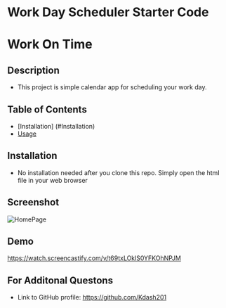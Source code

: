 # Work Day Scheduler Starter Code

# Work On Time

## Description

- This project is simple calendar app for scheduling your work day.

## Table of Contents

- [Installation] (#Installation)
- [Usage](#Usage)

## Installation

- No installation needed after you clone this repo. Simply open the html file in your web browser

## Screenshot

![HomePage](https://user-images.githubusercontent.com/90225089/161355767-111064dd-21a2-438c-8304-55e623fc25f1.png)

## Demo

https://watch.screencastify.com/v/t69txLOklS0YFKOhNPJM

## For Additonal Questons

- Link to GitHub profile: https://github.com/Kdash201
